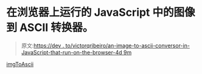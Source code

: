 # 在浏览器上运行的 JavaScript 中的图像到 ASCII 转换器。

> 原文:[https://dev . to/victorqribeiro/an-image-to-ascii-conversor-in-JavaScript-that-run-on-the-browser-4d 9m](https://dev.to/victorqribeiro/an-image-to-ascii-conversor-in-javascript-that-runs-on-the-browser-4d9m)

[imgToAscii](https://github.com/victorqribeiro/imgToAscii)
